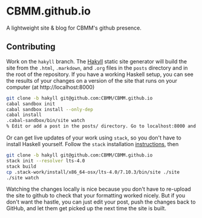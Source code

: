 # CBMM.github.io

A lightweight site & blog for CBMM's github presence.

## Contributing

Work on the `hakyll` branch. The [Hakyll](http://jaspervdj.be/hakyll) static site generator will build the site from the `.html`, `.markdown`, and `.org` files in the `posts` directory and in the root of the repository. If you have a working Haskell setup, you can see the results of your changes on a version of the site that runs on your computer (at http://localhost:8000)

```bash
git clone -b hakyll git@github.com:CBMM/CBMM.github.io
cabal sandbox init
cabal sandbox install --only-dep
cabal install
.cabal-sandbox/bin/site watch
% Edit or add a post in the posts/ directory. Go to localhost:8000 and reload
```

Or can get live updates of your work using `stack`, so you don't have to install Haskell yourself. Follow the `stack` installation [instructions](http://docs.haskellstack.org/en/stable/install_and_upgrade.html), then

```bash
git clone -b hakyll git@github.com:CBMM/CBMM.github.io
stack init --resolver lts-4.0
stack build
cp .stack-work/install/x86_64-osx/lts-4.0/7.10.3/bin/site ./site
./site watch
```

Watching the changes locally is nice because you don't have to re-upload the site to github to check that your formatting worked nicely. But if you don't want the hastle, you can just edit your post, push the changes back to GitHub, and let them get picked up the next time the site is built.
